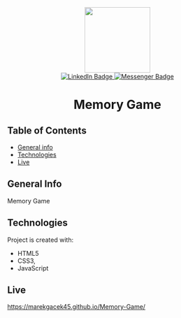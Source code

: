 <div align="center">
  <img src="https://media4.giphy.com/media/M9kgjEsLG6LMbYC9dl/giphy.gif?cid=ecf05e47lhf5yvp8z16kerd354beyo5e6fxfuk0mftzb1212&rid=giphy.gif&ct=g" width="150"/>
  <div id="badges">
  <a href="https://www.linkedin.com/in/marek-gacek">
    <img src="https://img.shields.io/badge/LinkedIn-blue?style=for-the-badge&logo=linkedin&logoColor=white" alt="LinkedIn Badge"/>
  </a>
    <a href="https://m.me/marek.gacek.9465">
    <img src="https://img.shields.io/badge/Messenger-white?style=for-the-badge&logo=messenger&logoColor=blue" alt="Messenger Badge"/>
  </a> 
  </div>

# Memory Game

<div align="left">
  
## Table of Contents
* [General info](#general-info)
* [Technologies](#technologies)
* [Live](#live)

## General Info
Memory Game

## Technologies
Project is created with:
* HTML5
* CSS3,
* JavaScript


## Live
https://marekgacek45.github.io/Memory-Game/

</div>
